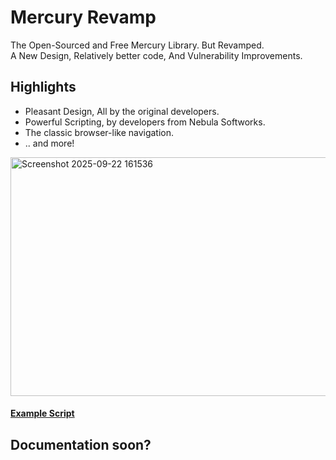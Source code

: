 # Mercury Revamp
The Open-Sourced and Free Mercury Library. But Revamped.  
A New Design, Relatively better code, And Vulnerability Improvements.  
  
## Highlights
+ Pleasant Design, All by the original developers.  
+ Powerful Scripting, by developers from Nebula Softworks.  
+ The classic browser-like navigation.  
+ .. and more!  
  
<img width="852" height="382" alt="Screenshot 2025-09-22 161536" src="https://github.com/user-attachments/assets/6930cba1-09b1-47e6-8071-dd477e696af4" />

#### [Example Script](/Example.lua)
## Documentation soon?
